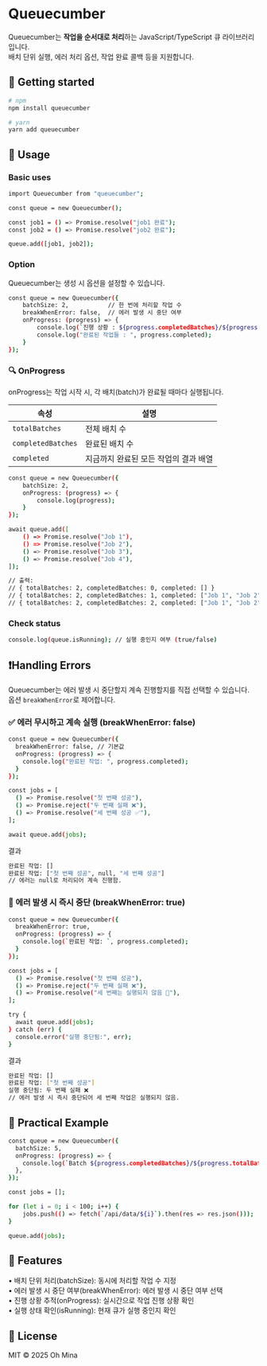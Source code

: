 # Queuecumber

Queuecumber는 **작업을 순서대로 처리**하는 JavaScript/TypeScript 큐 라이브러리입니다.  
배치 단위 실행, 에러 처리 옵션, 작업 완료 콜백 등을 지원합니다.

## 📌 Getting started

```bash
# npm
npm install queuecumber

# yarn
yarn add queuecumber
```

## 📌 Usage

### Basic uses

```bash
import Queuecumber from "queuecumber";

const queue = new Queuecumber();

const job1 = () => Promise.resolve("job1 완료");
const job2 = () => Promise.resolve("job2 완료");

queue.add([job1, job2]);
```

### Option

Queuecumber는 생성 시 옵션을 설정할 수 있습니다.

```bash
const queue = new Queuecumber({
    batchSize: 2,           // 한 번에 처리할 작업 수
    breakWhenError: false,  // 에러 발생 시 중단 여부
    onProgress: (progress) => {
        console.log(`진행 상황 : ${progress.completedBatches}/${progress.totalBatches}`);
        console.log("완료된 작업들 : ", progress.completed);
    }
});
```

### 🔍 OnProgress

onProgress는 작업 시작 시, 각 배치(batch)가 완료될 때마다 실행됩니다.

| 속성               | 설명                                  |
| ------------------ | ------------------------------------- |
| `totalBatches`     | 전체 배치 수                          |
| `completedBatches` | 완료된 배치 수                        |
| `completed`        | 지금까지 완료된 모든 작업의 결과 배열 |

```bash
const queue = new Queuecumber({
    batchSize: 2,
    onProgress: (progress) => {
        console.log(progress);
    }
});

await queue.add([
    () => Promise.resolve("Job 1"),
    () => Promise.resolve("Job 2"),
    () => Promise.resolve("Job 3"),
    () => Promise.resolve("Job 4"),
]);

// 출력:
// { totalBatches: 2, completedBatches: 0, completed: [] }
// { totalBatches: 2, completedBatches: 1, completed: ["Job 1", "Job 2"] }
// { totalBatches: 2, completedBatches: 2, completed: ["Job 1", "Job 2", "Job 3", "Job 4"] }
```

### Check status

```bash
console.log(queue.isRunning); // 실행 중인지 여부 (true/false)
```

## ❗Handling Errors

Queuecumber는 에러 발생 시 중단할지 계속 진행할지를 직접 선택할 수 있습니다.
<br>
옵션 `breakWhenError`로 제어합니다.

### ✅ 에러 무시하고 계속 실행 (breakWhenError: false)

```bash
const queue = new Queuecumber({
  breakWhenError: false, // 기본값
  onProgress: (progress) => {
    console.log("완료된 작업: ", progress.completed);
  }
});

const jobs = [
  () => Promise.resolve("첫 번째 성공"),
  () => Promise.reject("두 번째 실패 ❌"),
  () => Promise.resolve("세 번째 성공 ✅"),
];

await queue.add(jobs);
```

결과

```bash
완료된 작업: []
완료된 작업: ["첫 번째 성공", null, "세 번째 성공"]
// 에러는 null로 처리되어 계속 진행함.
```

### 🛑 에러 발생 시 즉시 중단 (breakWhenError: true)

```bash
const queue = new Queuecumber({
  breakWhenError: true,
  onProgress: (progress) => {
    console.log(`완료된 작업: `, progress.completed);
  }
});

const jobs = [
  () => Promise.resolve("첫 번째 성공"),
  () => Promise.reject("두 번째 실패 ❌"),
  () => Promise.resolve("세 번째는 실행되지 않음 🚫"),
];

try {
  await queue.add(jobs);
} catch (err) {
  console.error("실행 중단됨:", err);
}
```

결과

```bash
완료된 작업: []
완료된 작업: ["첫 번째 성공"]
실행 중단됨: 두 번째 실패 ❌
// 에러 발생 시 즉시 중단되어 세 번째 작업은 실행되지 않음.
```

## 📌 Practical Example

```bash
const queue = new Queuecumber({
  batchSize: 5,
  onProgress: (progress) => {
    console.log(`Batch ${progress.completedBatches}/${progress.totalBatches} 완료`);
  },
});

const jobs = [];

for (let i = 0; i < 100; i++) {
    jobs.push(() => fetch(`/api/data/${i}`).then(res => res.json()));
}

queue.add(jobs);
```

## 📌 Features

• 배치 단위 처리(batchSize): 동시에 처리할 작업 수 지정
<br>
• 에러 발생 시 중단 여부(breakWhenError): 에러 발생 시 중단 여부 선택
<br>
• 진행 상황 추적(onProgress): 실시간으로 작업 진행 상황 확인
<br>
• 실행 상태 확인(isRunning): 현재 큐가 실행 중인지 확인

## 📜 License

MIT © 2025 Oh Mina
